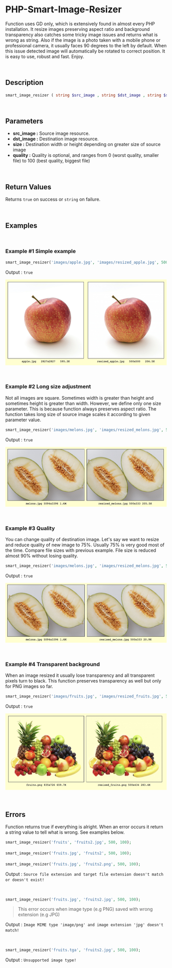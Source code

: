 # PHP-Smart-Image-Resizer

Function uses GD only, which is extensively found in almost every PHP installation. It resize images preserving aspect ratio and background transparency also catches some tricky image issues and returns what is wrong as string. Also if the image is a photo taken with a mobile phone or professional camera, it usually faces 90 degrees to the left by default. When this issue detected image will automatically be rotated to correct position. It is easy to use, robust and fast. Enjoy.

<br/>

## Description
```php
smart_image_resizer ( string $src_image , string $dst_image , string $size , $quality = 100 ) true : string
```

<br/>

## Parameters
- **src_image :** Source image resource.
- **dst_image :** Destination image resource.
- **size :** Destination width or height depending on greater size of source image
- **quality :** Quality is optional, and ranges from 0 (worst quality, smaller file) to 100 (best quality, biggest file)

<br/>

## Return Values
Returns `true` on success or `string` on failure.

<br/>

## Examples

<br/>

### Example #1 Simple example

```php
smart_image_resizer('images/apple.jpg', 'images/resized_apple.jpg', 500);
```

Output : `true`

![Example-1](https://raw.githubusercontent.com/erman999/PHP-Smart-Image-Resizer/master/examples/example1.jpg)

<br/>

### Example #2 Long size adjustment

Not all images are square. Sometimes width is greater than height and sometimes height is greater than width. However, we define only one size parameter. This is because function always preserves aspect ratio. The function takes long size of source image scales it according to given parameter value.

```php
smart_image_resizer('images/melons.jpg', 'images/resized_melons.jpg', 500);
```

Output : `true`

![Example-2](https://raw.githubusercontent.com/erman999/PHP-Smart-Image-Resizer/master/examples/example2.jpg)

<br/>

### Example #3 Quality

You can change quality of destination image. Let's say we want to resize and reduce quality of new image to 75%. Usually 75% is very good most of the time. Compare file sizes with previous example. File size is reduced almost 90% without losing quality.

```php
smart_image_resizer('images/melons.jpg', 'images/resized_melons.jpg', 500, 75);
```

Output : `true`

![Example-3](https://raw.githubusercontent.com/erman999/PHP-Smart-Image-Resizer/master/examples/example3.jpg)

<br/>

### Example #4 Transparent background

When an image resized it usually lose transparency and all transparent pixels turn to black. This function preserves transparency as well but only for PNG images so far.

```php
smart_image_resizer('images/fruits.jpg', 'images/resized_fruits.jpg', 500, 100);
```

Output : `true`

![Example-4](https://raw.githubusercontent.com/erman999/PHP-Smart-Image-Resizer/master/examples/example4.jpg)

<br/>

## Errors

Function returns true if everything is alright. When an error occurs it return a string value to tell what is wrong. See examples below.

```php
smart_image_resizer('fruits', 'fruits2.jpg', 500, 100);

smart_image_resizer('fruits.jpg', 'fruits2', 500, 100);

smart_image_resizer('fruits.jpg', 'fruits2.png', 500, 100);
```

Output : `Source file extension and target file extension doesn't match or doesn't exist!`

<br/>

```php
smart_image_resizer('fruits.jpg', 'fruits2.jpg', 500, 100);
```

> This error occurs when image type (e.g PNG) saved with wrong extension (e.g JPG)

Output : `Image MIME type 'image/png' and image extension 'jpg' doesn't match!`

<br/>

```php
smart_image_resizer('fruits.tga', 'fruits2.jpg', 500, 100);
```

Output : `Unsupported image type!`

<br/>
